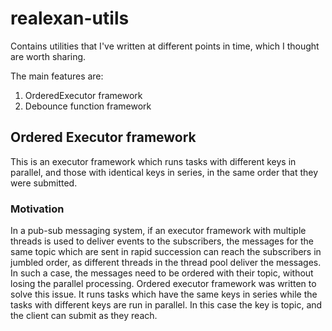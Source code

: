 # realexan-utils
Contains utilities that I've written at different points in time, which I thought are worth sharing.

The main features are:
1. OrderedExecutor framework
2. Debounce function framework

## Ordered Executor framework
This is an executor framework which runs tasks with different keys in parallel, and those with identical keys in series, in the same order that they were submitted.

### Motivation

In a pub-sub messaging system, if an executor framework with multiple threads is used to deliver events to the subscribers, the messages for the same topic which are sent in rapid succession can reach the subscribers in jumbled order, as different threads in the thread pool deliver the messages. In such a case, the messages need to be ordered with their topic, without losing the parallel processing. Ordered executor framework was written to solve this issue. It runs tasks which have the same keys in series while the tasks with different keys are run in parallel. In this case the key is topic, and the client can submit as they reach.
